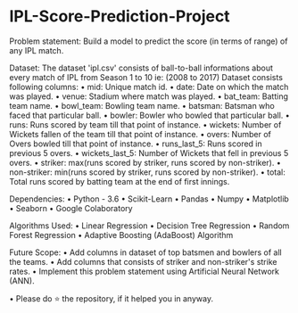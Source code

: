 # IPL-Score-Prediction-Project

Problem statement:
Build a model to predict the score (in terms of range) of any IPL match.

Dataset:
The dataset 'ipl.csv' consists of ball-to-ball informations about every match of IPL from Season 1 to 10 ie: (2008 to 2017)
Dataset consists following columns:
• mid: Unique match id.
• date: Date on which the match was played.
• venue: Stadium where match was played.
• bat_team: Batting team name.
• bowl_team: Bowling team name.
• batsman: Batsman who faced that particular ball.
• bowler: Bowler who bowled that particular ball.
• runs: Runs scored by team till that point of instance.
• wickets: Number of Wickets fallen of the team till that point of instance.
• overs: Number of Overs bowled till that point of instance.
• runs_last_5: Runs scored in previous 5 overs.
• wickets_last_5: Number of Wickets that fell in previous 5 overs.
• striker: max(runs scored by striker, runs scored by non-striker).
• non-striker: min(runs scored by striker, runs scored by non-striker).
• total: Total runs scored by batting team at the end of first innings.

Dependencies:
• Python - 3.6
• Scikit-Learn
• Pandas
• Numpy
• Matplotlib
• Seaborn
• Google Colaboratory

Algorithms Used:
• Linear Regression
• Decision Tree Regression
• Random Forest Regression
• Adaptive Boosting (AdaBoost) Algorithm

Future Scope:
• Add columns in dataset of top batsmen and bowlers of all the teams.
• Add columns that consists of striker and non-striker's strike rates.
• Implement this problem statement using Artificial Neural Network (ANN).

• Please do ⭐ the repository, if it helped you in anyway.
